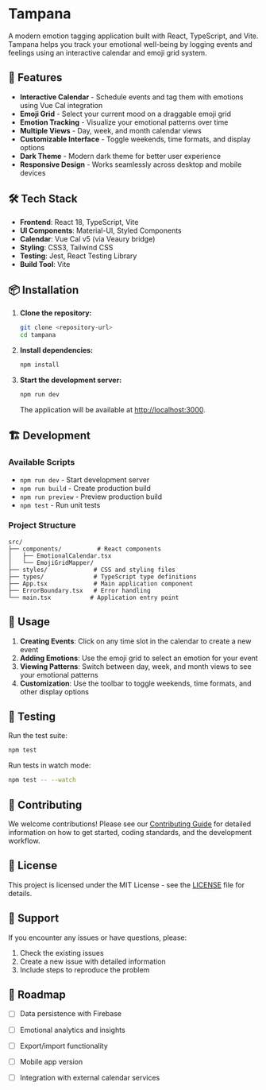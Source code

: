 # Tampana

A modern emotion tagging application built with React, TypeScript, and Vite. Tampana helps you track your emotional well-being by logging events and feelings using an interactive calendar and emoji grid system.

## 🚀 Features

- **Interactive Calendar** - Schedule events and tag them with emotions using Vue Cal integration
- **Emoji Grid** - Select your current mood on a draggable emoji grid
- **Emotion Tracking** - Visualize your emotional patterns over time
- **Multiple Views** - Day, week, and month calendar views
- **Customizable Interface** - Toggle weekends, time formats, and display options
- **Dark Theme** - Modern dark theme for better user experience
- **Responsive Design** - Works seamlessly across desktop and mobile devices

## 🛠️ Tech Stack

- **Frontend**: React 18, TypeScript, Vite
- **UI Components**: Material-UI, Styled Components
- **Calendar**: Vue Cal v5 (via Veaury bridge)
- **Styling**: CSS3, Tailwind CSS
- **Testing**: Jest, React Testing Library
- **Build Tool**: Vite

## 📦 Installation

1. **Clone the repository:**
   ```bash
   git clone <repository-url>
   cd tampana
   ```

2. **Install dependencies:**
   ```bash
   npm install
   ```

3. **Start the development server:**
   ```bash
   npm run dev
   ```

   The application will be available at [http://localhost:3000](http://localhost:3000).

## 🏗️ Development

### Available Scripts

- `npm run dev` - Start development server
- `npm run build` - Create production build
- `npm run preview` - Preview production build
- `npm test` - Run unit tests

### Project Structure

```
src/
├── components/          # React components
│   ├── EmotionalCalendar.tsx
│   └── EmojiGridMapper/
├── styles/             # CSS and styling files
├── types/              # TypeScript type definitions
├── App.tsx             # Main application component
├── ErrorBoundary.tsx   # Error handling
└── main.tsx           # Application entry point
```

## 🎯 Usage

1. **Creating Events**: Click on any time slot in the calendar to create a new event
2. **Adding Emotions**: Use the emoji grid to select an emotion for your event
3. **Viewing Patterns**: Switch between day, week, and month views to see your emotional patterns
4. **Customization**: Use the toolbar to toggle weekends, time formats, and other display options

## 🧪 Testing

Run the test suite:

```bash
npm test
```

Run tests in watch mode:

```bash
npm test -- --watch
```

## 📝 Contributing

We welcome contributions! Please see our [Contributing Guide](CONTRIBUTING.md) for detailed information on how to get started, coding standards, and the development workflow.

## 📄 License

This project is licensed under the MIT License - see the [LICENSE](LICENSE) file for details.

## 🤝 Support

If you encounter any issues or have questions, please:

1. Check the existing issues
2. Create a new issue with detailed information
3. Include steps to reproduce the problem

## 🔮 Roadmap

- [ ] Data persistence with Firebase
- [ ] Emotional analytics and insights
- [ ] Export/import functionality
- [ ] Mobile app version
- [ ] Integration with external calendar services

